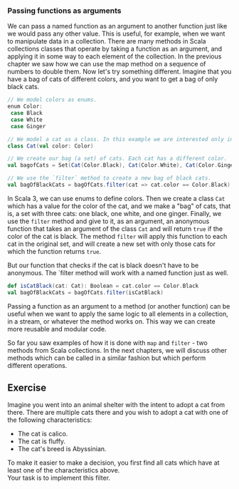 ### Passing functions as arguments

We can pass a named function as an argument to another function just like we would pass any other value. This is useful, for example, when we want to manipulate data in a collection. There are many methods in Scala collections classes that operate by taking a function as an argument, and applying it in some way to each element of the collection. In the previous chapter we saw how we can use the map method on a sequence of numbers to double them. Now let's try something different. Imagine that you have a bag of cats of different colors, and you want to get a bag of only black cats.

```scala
// We model colors as enums.
enum Color:
 case Black
 case White
 case Ginger

// We model a cat as a class. In this example we are interested only in color of the cat.
class Cat(val color: Color)

// We create our bag (a set) of cats. Each cat has a different color.
val bagofCats = Set(Cat(Color.Black), Cat(Color.White), Cat(Color.Ginger))

// We use the `filter` method to create a new bag of black cats.  
val bagOfBlackCats = bagOfCats.filter(cat => cat.color == Color.Black)
```

In Scala 3, we can use enums to define colors. Then we create a class `Cat` which has a value for the color of the cat, and we make a "bag" of cats, that is, a set with three cats: one black, one white, and one ginger. Finally, we use the `filter` method and give to it, as an argument, an anonymous function that  takes an argument of the class `Cat` and will return `true` if the color of the cat is black. The method `filter` will apply this function to each cat in the original set, and will create a new set with only those cats for which the function returns `true`.

But our function that checks if the cat is black doesn't have to be anonymous. The `filter method will work with a named function just as well.

```scala
def isCatBlack(cat: Cat): Boolean = cat.color == Color.Black
val bagOfBlackCats = bagOfCats.filter(isCatBlack)
```

Passing a function as an argument to a method (or another function) can be useful when we want to apply the same logic to all elements in a collection, in a stream, or whatever the method works on. This way we can create more reusable and modular code.

So far you saw examples of how it is done with `map` and `filter` - two methods from Scala collections. In the next chapters, we will discuss other methods which can be called in a similar fashion but which perform different operations.

## Exercise 

Imagine you went into an animal shelter with the intent to adopt a cat from there. 
There are multiple cats there and you wish to adopt a cat with one of the following characteristics: 

* The cat is calico.
* The cat is fluffy.
* The cat's breed is Abyssinian. 

To make it easier to make a decision, you first find all cats which have at least one of the characteristics above.  
Your task is to implement this filter. 